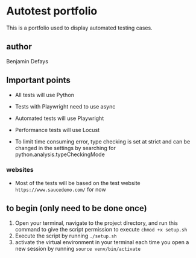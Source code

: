 # Autotest portfolio

This is a portfolio used to display automated testing cases.

## author 

Benjamin Defays

## Important points 

* All tests will use Python

* Tests with Playwright need to use async

* Automated tests will use Playwright

* Performance tests will use Locust

* To limit time consuming error, type checking is set at strict and can be changed in the settings by searching for python.analysis.typeCheckingMode 

### websites

* Most of the tests will be based on the test website `https://www.saucedemo.com/` for now

## to begin (only need to be done once)
1. Open your terminal, navigate to the project directory, and run this command to give the script permission to execute `chmod +x setup.sh`
2. Execute the script by running `./setup.sh`
3. activate the virtual environment in your terminal each time you open a new session by running `source venv/bin/activate`